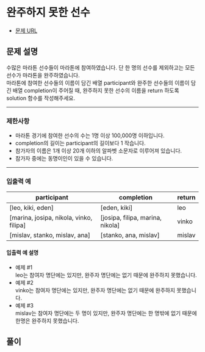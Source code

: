 완주하지 못한 선수
=================

* [문제 URL](https://programmers.co.kr/learn/courses/30/lessons/42576)


문제 설명
---------
수많은 마라톤 선수들이 마라톤에 참여하였습니다. 단 한 명의 선수를 제외하고는 모든 선수가 마라톤을 완주하였습니다.  
마라톤에 참여한 선수들의 이름이 담긴 배열 participant와 완주한 선수들의 이름이 담긴 배열 completion이 주어질 때, 완주하지 못한 선수의 이름을 return 하도록 solution 함수를 작성해주세요.

---

### 제한사항
 * 마라톤 경기에 참여한 선수의 수는 1명 이상 100,000명 이하입니다.
 * completion의 길이는 participant의 길이보다 1 작습니다.
 * 참가자의 이름은 1개 이상 20개 이하의 알파벳 소문자로 이루어져 있습니다.
 * 참가자 중에는 동명이인이 있을 수 있습니다.  

---

### 입출력 예  
participant | completion | return  
----------- | ---------- | -------
[leo, kiki, eden] | [eden, kiki] | leo
[marina, josipa, nikola, vinko, filipa] | [josipa, filipa, marina, nikola] | vinko
[mislav, stanko, mislav, ana] | [stanko, ana, mislav] | mislav

#### 입출력 예 설명
 * 예제 #1  
leo는 참여자 명단에는 있지만, 완주자 명단에는 없기 때문에 완주하지 못했습니다.  
 * 예제 #2  
vinko는 참여자 명단에는 있지만, 완주자 명단에는 없기 때문에 완주하지 못했습니다.  
 * 예제 #3  
mislav는 참여자 명단에는 두 명이 있지만, 완주자 명단에는 한 명밖에 없기 때문에 한명은 완주하지 못했습니다.


풀이
---
```java

```
